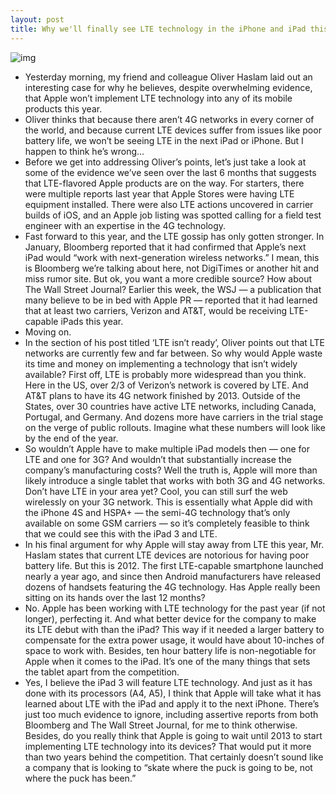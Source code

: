```yaml
---
layout: post
title: Why we'll finally see LTE technology in the iPhone and iPad this year
---
```

![img](http://media.idownloadblog.com/wp-content/uploads/2012/02/ipad-3g.jpg)
* Yesterday morning, my friend and colleague Oliver Haslam laid out an interesting case for why he believes, despite overwhelming evidence, that Apple won’t implement LTE technology into any of its mobile products this year.
* Oliver thinks that because there aren’t 4G networks in every corner of the world, and because current LTE devices suffer from issues like poor battery life, we won’t be seeing LTE in the next iPad or iPhone. But I happen to think he’s wrong…
* Before we get into addressing Oliver’s points, let’s just take a look at some of the evidence we’ve seen over the last 6 months that suggests that LTE-flavored Apple products are on the way. For starters, there were multiple reports last year that Apple Stores were having LTE equipment installed. There were also LTE actions uncovered in carrier builds of iOS, and an Apple job listing was spotted calling for a field test engineer with an expertise in the 4G technology.
* Fast forward to this year, and the LTE gossip has only gotten stronger. In January, Bloomberg reported that it had confirmed that Apple’s next iPad would “work with next-generation wireless networks.” I mean, this is Bloomberg we’re talking about here, not DigiTimes or another hit and miss rumor site. But ok, you want a more credible source? How about The Wall Street Journal? Earlier this week, the WSJ — a publication that many believe to be in bed with Apple PR — reported that it had learned that at least two carriers, Verizon and AT&T, would be receiving LTE-capable iPads this year.
* Moving on.
* In the section of his post titled ‘LTE isn’t ready’, Oliver points out that LTE networks are currently few and far between. So why would Apple waste its time and money on implementing a technology that isn’t widely available? First off, LTE is probably more widespread than you think. Here in the US, over 2/3 of Verizon’s network is covered by LTE. And AT&T plans to have its 4G network finished by 2013. Outside of the States, over 30 countries have active LTE networks, including Canada, Portugal, and Germany. And dozens more have carriers in the trial stage on the verge of public rollouts. Imagine what these numbers will look like by the end of the year.
* So wouldn’t Apple have to make multiple iPad models then — one for LTE and one for 3G? And wouldn’t that substantially increase the company’s manufacturing costs? Well the truth is, Apple will more than likely introduce a single tablet that works with both 3G and 4G networks. Don’t have LTE in your area yet? Cool, you can still surf the web wirelessly on your 3G network. This is essentially what Apple did with the iPhone 4S and HSPA+ — the semi-4G technology that’s only available on some GSM carriers — so it’s completely feasible to think that we could see this with the iPad 3 and LTE.
* In his final argument for why Apple will stay away from LTE this year, Mr. Haslam states that current LTE devices are notorious for having poor battery life. But this is 2012. The first LTE-capable smartphone launched nearly a year ago, and since then Android manufacturers have released dozens of handsets featuring the 4G technology. Has Apple really been sitting on its hands over the last 12 months?
* No. Apple has been working with LTE technology for the past year (if not longer), perfecting it. And what better device for the company to make its LTE debut with than the iPad? This way if it needed a larger battery to compensate for the extra power usage, it would have about 10-inches of space to work with. Besides, ten hour battery life is non-negotiable for Apple when it comes to the iPad. It’s one of the many things that sets the tablet apart from the competition.
* Yes, I believe the iPad 3 will feature LTE technology. And just as it has done with its processors (A4, A5), I think that Apple will take what it has learned about LTE with the iPad and apply it to the next iPhone. There’s just too much evidence to ignore, including assertive reports from both Bloomberg and The Wall Street Journal, for me to think otherwise. Besides, do you really think that Apple is going to wait until 2013 to start implementing LTE technology into its devices? That would put it more than two years behind the competition. That certainly doesn’t sound like a company that is looking to “skate where the puck is going to be, not where the puck has been.”

